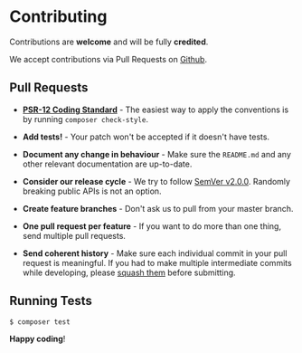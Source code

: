 # Contributing

Contributions are **welcome** and will be fully **credited**.

We accept contributions via Pull Requests on [Github](https://github.com/backerclub/Indiegogo).


## Pull Requests

- **[PSR-12 Coding Standard](https://github.com/php-fig/fig-standards/blob/master/accepted/PSR-2-coding-style-guide.md)** - The easiest way to apply the conventions is by running `composer check-style`.

- **Add tests!** - Your patch won't be accepted if it doesn't have tests.

- **Document any change in behaviour** - Make sure the `README.md` and any other relevant documentation are up-to-date.

- **Consider our release cycle** - We try to follow [SemVer v2.0.0](http://semver.org/). Randomly breaking public APIs is not an option.

- **Create feature branches** - Don't ask us to pull from your master branch.

- **One pull request per feature** - If you want to do more than one thing, send multiple pull requests.

- **Send coherent history** - Make sure each individual commit in your pull request is meaningful. If you had to make multiple intermediate commits while developing, please [squash them](http://www.git-scm.com/book/en/v2/Git-Tools-Rewriting-History#Changing-Multiple-Commit-Messages) before submitting.


## Running Tests

``` bash
$ composer test
```


**Happy coding**!
